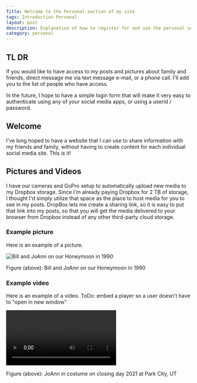```yaml
---
Title: Welcome to the Personal section of my site
tags: Introduction Personal
layout: post
description: Explanation of how to register for and use the personal section of this site.
category: personal
---
```


## TL DR

If you would like to have access to my posts and pictures about family and friends, direct message me via text message e-mail, or a phone call. I'll add you to the list of people who have access.

In the future, I hope to have a simple login form that will make it very easy to authenticate using any of your social media apps, or using a userid / password.

## Welcome

I've long hoped to have a website that I can use to share information with my friends and family, without having to create content for each individual social media site. This is it!

## Pictures and Videos

I have our cameras and GoPro setup to automatically upload new media to my Dropbox storage. Since I'm already paying Dropbox for 2 TB of storage, I thought I'd simply utilize that space as the place to host media for you to see in my posts. DropBox lets me create a sharing link, so it is easy to put that link into my posts, so that you will get the media delivered to your browser from Dropbox instead of any other third-party cloud storage.

### Example picture

Here is an example of a picture.

![Bill and JoAnn on our Honeymoon in 1990](https://www.dropbox.com/s/91zj2xm01zv91aj/Honeymoon%20Bill%20and%20JoAnn.jpg?raw=1)

Figure (above): Bill and JoAnn on our Honeymoon in 1990

### Example video

Here is an example of a video. ToDo: embed a player so a user doesn't have to "open in new window"

![JoAnn skiing in costume on Closing Day at Park City Ski Resort  2021 04 11](https://www.dropbox.com/s/3vjhbk1ewf8u327/2021%2004%2011%20Park%20City%20Closing%20Day%20Capers.mp4?raw=1)

Figure (above): JoAnn in costume on closing day 2021 at Park City, UT
